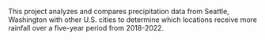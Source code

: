 This project analyzes and compares precipitation data from Seattle, Washington with other U.S. cities to determine which locations receive more rainfall over a five-year period from 2018-2022.
